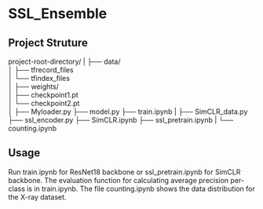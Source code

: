 # SSL_Ensemble

## Project Struture

project-root-directory/
|
├── data/                  
│   ├── tfrecord_files       
│   └── tfindex_files          
│
├── weights/               
│   ├── checkpoint1.pt        
│   └── checkpoint2.pt                 
│
├── Myloader.py
├── model.py
├── train.ipynb
|
├── SimCLR_data.py
├── ssl_encoder.py
├── SimCLR.ipynb
├── ssl_pretrain.ipynb
|
└── counting.ipynb

## Usage
Run train.ipynb for ResNet18 backbone or ssl_pretrain.ipynb for SimCLR backbone.
The evaluation function for calculating average precision per-class is in train.ipynb.
The file counting.ipynb shows the data distribution for the X-ray dataset.
